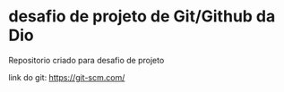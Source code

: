 # desafio de  projeto de Git/Github da Dio
Repositorio criado para desafio de projeto


link do git: https://git-scm.com/

